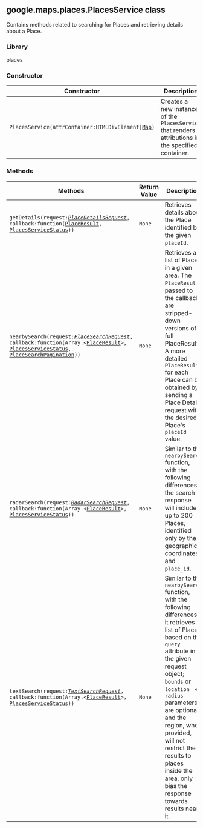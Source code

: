 <h2 id="PlacesService">
google.maps.places.PlacesService
class
</h2><p>Contains methods related to searching for Places and retrieving details about a Place.</p><h3>Library</h3><p>places</p><h3>Constructor</h3><table summary="class PlacesService - Constructor" width="100%">
<thead>
<tr><th>Constructor</th>
<th>Description</th>
</tr></thead>
<tbody>
<tr>
<td><code>PlacesService(attrContainer:HTMLDivElement|<a href="https://github.com/amenadiel/google-maps-documentation/blob/master/docs/google.maps.Map.md">Map</a>)</code></td>
<td>Creates a new instance of the <code>PlacesService</code> that renders attributions in the specified container.</td>
</tr>
</tbody>
</table><h3>Methods</h3><table summary="class PlacesService - Methods" width="100%">
<thead>
<tr><th>Methods</th>
<th>Return Value</th>
<th>Description</th>
</tr></thead>
<tbody>
<tr>
<td><code>getDetails(request:<a href="https://github.com/amenadiel/google-maps-documentation/blob/master/docs/google.maps.places.PlaceDetailsRequest.md"><em>PlaceDetailsRequest</em></a>, callback:function(<a href="https://github.com/amenadiel/google-maps-documentation/blob/master/docs/google.maps.places.PlaceResult.md">PlaceResult</a>, <a href="https://github.com/amenadiel/google-maps-documentation/blob/master/docs/google.maps.places.PlacesServiceStatus.md">PlacesServiceStatus</a>))</code></td>
<td><code>None</code></td>
<td>Retrieves details about the Place identified by the given <code>placeId</code>.</td>
</tr>
<tr>
<td><code>nearbySearch(request:<a href="https://github.com/amenadiel/google-maps-documentation/blob/master/docs/google.maps.places.PlaceSearchRequest.md"><em>PlaceSearchRequest</em></a>, callback:function(Array.&lt;<a href="https://github.com/amenadiel/google-maps-documentation/blob/master/docs/google.maps.places.PlaceResult.md">PlaceResult</a>&gt;, <a href="https://github.com/amenadiel/google-maps-documentation/blob/master/docs/google.maps.places.PlacesServiceStatus.md">PlacesServiceStatus</a>,
<a href="https://github.com/amenadiel/google-maps-documentation/blob/master/docs/google.maps.places.PlaceSearchPagination.md">PlaceSearchPagination</a>))</code></td>
<td><code>None</code></td>
<td>Retrieves a list of Places in a given area. The <code>PlaceResult</code>s passed to the callback are stripped-down versions of a full PlaceResult. A more detailed <code>PlaceResult</code> for each Place can be obtained by sending a Place Details request with the desired Place's <code>placeId</code> value.</td>
</tr>
<tr>
<td><code>radarSearch(request:<a href="https://github.com/amenadiel/google-maps-documentation/blob/master/docs/google.maps.places.RadarSearchRequest.md"><em>RadarSearchRequest</em></a>, callback:function(Array.&lt;<a href="https://github.com/amenadiel/google-maps-documentation/blob/master/docs/google.maps.places.PlaceResult.md">PlaceResult</a>&gt;, <a href="https://github.com/amenadiel/google-maps-documentation/blob/master/docs/google.maps.places.PlacesServiceStatus.md">PlacesServiceStatus</a>))</code></td>
<td><code>None</code></td>
<td>Similar to the <code>nearbySearch</code> function, with the following differences: the search response will include up to 200 Places, identified only by their geographic coordinates and <code>place_id</code>.</td>
</tr>
<tr>
<td><code>textSearch(request:<a href="https://github.com/amenadiel/google-maps-documentation/blob/master/docs/google.maps.places.TextSearchRequest.md"><em>TextSearchRequest</em></a>, callback:function(Array.&lt;<a href="https://github.com/amenadiel/google-maps-documentation/blob/master/docs/google.maps.places.PlaceResult.md">PlaceResult</a>&gt;, <a href="https://github.com/amenadiel/google-maps-documentation/blob/master/docs/google.maps.places.PlacesServiceStatus.md">PlacesServiceStatus</a>))</code></td>
<td><code>None</code></td>
<td>Similar to the <code>nearbySearch</code> function, with the following differences: it retrieves a list of Places based on the <code>query</code> attribute in the given request object; <code>bounds</code> or <code>location </code> + <code>radius</code> parameters are optional; and the region, when provided, will not restrict the results to places inside the area, only bias the response towards results near it.</td>
</tr>
</tbody>
</table>
